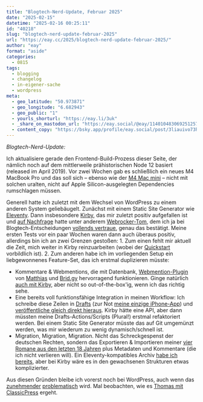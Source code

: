 ```yaml
---
title: "Blogtech-Nerd-Update, Februar 2025"
date: "2025-02-15"
datetime: "2025-02-16 00:25:11"
id: "40218"
slug: "blogtech-nerd-update-februar-2025"
url: "https://eay.cc/2025/blogtech-nerd-update-februar-2025/"
author: "eay"
format: "aside"
categories:
  - 0815
tags:
  - blogging
  - changelog
  - in-eigener-sache
  - wordpress
meta:
  - geo_latitude: "50.973871"
  - geo_longitude: "6.682943"
  - geo_public: "1"
  - yourls_shorturl: "https://eay.li/3uk"
  - _share_on_mastodon_url: "https://eay.social/@eay/114010483069251257"
  - content_copy: "https://bsky.app/profile/eay.social/post/3liauivo73h2c"
---
```


_Blogtech-Nerd-Update:_

Ich aktualisiere gerade den Frontend-Build-Prozess dieser Seite, der nämlich noch auf dem mittler­weile prähistorischen Node 12 basiert (released im April 2019). Vor zwei Wochen gab es schließlich ein neues M4 MacBook Pro und das soll sich – ebenso wie der [M4 Mac mini](https://eay.cc/2024/hello-little-one/) – nicht mit solchen uralten, nicht auf Apple Silicon-ausgelegten Dependencies rumschlagen müssen.

Generell hatte ich zuletzt mit dem Wechsel von WordPress zu einem anderen System geliebäugelt. Zunächst mit einem Static Site Generator wie [Eleventy](https://www.11ty.dev/). Dann insbesondere [Kirby](https://getkirby.com/), das mir zuletzt positiv aufgefallen ist und [auf Nachfrage](https://eay.social/@eay/113678658129023607) hatte unter anderem [Webrocker-Tom](https://webrocker.de/), dem ich ja bei Blogtech-Entscheidungen [vollends vertraue](https://eay.cc/2020/saturday-night-server-migration/), genau das bestätigt. Meine ersten Tests vor ein paar Wochen waren dann auch überaus positiv, allerdings bin ich an zwei Grenzen gestoßen: 1. Zum einen fehlt mir aktuell die Zeit, mich weiter in Kirby reinzuarbeiten (wobei der [Quickstart](https://getkirby.com/docs/guide/quickstart) vorbildlich ist). 2. Zum anderen habe ich im vorliegenden Setup ein liebgewonnenes Feature-Set, das ich erstmal duplizieren müsste:

- Kommentare & Webmentions, die mit Datenbank, [Webmention-Plugin](https://de.wordpress.org/plugins/webmention/) von [Matthias](https://notiz.blog/) und [Brid.gy](https://brid.gy/) hervorragend funktionieren. Ginge natürlich [auch mit Kirby](https://plugins.getkirby.com/mauricerenck/komments), aber nicht so out-of-the-box'ig, wenn ich das richtig sehe.
- Eine bereits voll funktionsfähige Integration in meinen Workflow: Ich schreibe diese Zeilen in [Drafts](https://getdrafts.com/) (zur Not [meine einzige iPhone-App](https://eay.cc/2023/what-if-you-could-only-use-one-app-on-your-iphone/)) und [veröffentliche gleich direkt hieraus](https://eay.cc/2021/status-2021-10-16-0201/). Kirby hätte eine API, aber dann müssten meine Drafts-Actions/Scripts (Plural!) erstmal refaktoriert werden. Bei einem Static Site Generator müsste das auf Git umgemünzt werden, was mir wiederum zu wenig dynamisch/schnell ist.
- Migration, Migration, Migration. Nicht das Schreckgespenst der deutschen Rechten, sondern das Exportieren & Importieren meiner [vier Romane aus den letzten 18 Jahren](https://eay.cc/2025/22-jahre/) plus Metadaten und Kommentare (die ich nicht verlieren will). Ein Eleventy-kompatibles Archiv [habe ich bereits](https://eay.cc/2020/1017-jahre-eay-cc/), aber bei Kirby wäre es in den gewachsenen Strukturen etwas komplizierter.

Aus diesen Gründen bleibe ich vorerst noch bei WordPress, auch wenn das [zunehmender](https://mkln.org/p/ach-matt) [problematisch](https://mkln.org/p/acf-scf) wird. Mal beobachten, wie es [Thomas mit ClassicPress](https://gigold.me/blog/blogfragen) ergeht.
